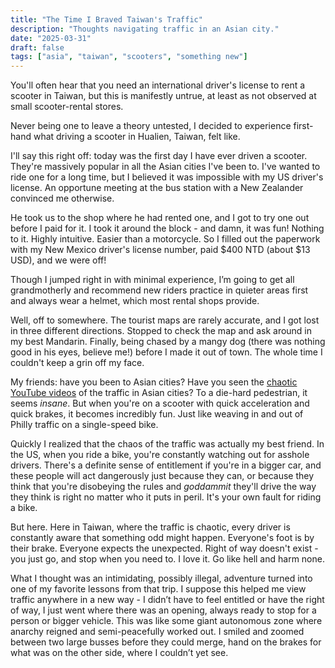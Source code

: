```yaml
---
title: "The Time I Braved Taiwan's Traffic"
description: "Thoughts navigating traffic in an Asian city."
date: "2025-03-31"
draft: false
tags: ["asia", "taiwan", "scooters", "something new"]
---
```


You'll often hear that you need an international driver's license to rent a scooter in Taiwan, but this is manifestly untrue, at least as not observed at small scooter-rental stores.

Never being one to leave a theory untested, I decided to experience first-hand what driving a scooter in Hualien, Taiwan, felt like.

I'll say this right off: today was the first day I have ever driven a scooter. They're massively popular in all the Asian cities I've been to. I've wanted to ride one for a long time, but I believed it was impossible with my US driver's license. An opportune meeting at the bus station with a New Zealander convinced me otherwise.

He took us to the shop where he had rented one, and I got to try one out before I paid for it. I took it around the block - and damn, it was fun! Nothing to it. Highly intuitive. Easier than a motorcycle. So I filled out the paperwork with my New Mexico driver's license number, paid $400 NTD (about $13 USD), and we were off!

Though I jumped right in with minimal experience, I’m going to get all grandmotherly and recommend new riders practice in quieter areas first and always wear a helmet, which most rental shops provide.

Well, off to somewhere. The tourist maps are rarely accurate, and I got lost in three different directions. Stopped to check the map and ask around in my best Mandarin. Finally, being chased by a mangy dog (there was nothing good in his eyes, believe me!) before I made it out of town. The whole time I couldn't keep a grin off my face.

My friends: have you been to Asian cities? Have you seen the <a href="http://www.youtube.com/watch?v=UIthEM6pDqw">chaotic YouTube videos</a> of the traffic in Asian cities? To a die-hard pedestrian, it seems <em>insane</em>. But when you're on a scooter with quick acceleration and quick brakes, it becomes incredibly fun. Just like weaving in and out of Philly traffic on a single-speed bike.

Quickly I realized that the chaos of the traffic was actually my best friend. In the US, when you ride a bike, you're constantly watching out for asshole drivers. There's a definite sense of entitlement if you're in a bigger car, and these people will act dangerously just because they can, or because they think that you're disobeying the rules and <em>goddammit</em> they'll drive the way they think is right no matter who it puts in peril. It's your own fault for riding a bike.

But here. Here in Taiwan, where the traffic is chaotic, every driver is constantly aware that something odd might happen. Everyone's foot is by their brake. Everyone expects the unexpected. Right of way doesn't exist - you just go, and stop when you need to. I love it. Go like hell and harm none.

What I thought was an intimidating, possibly illegal, adventure turned into one of my favorite lessons from that trip. I suppose this helped me view traffic anywhere in a new way - I didn’t have to feel entitled or have the right of way, I just went where there was an opening, always ready to stop for a person or bigger vehicle. This was like some giant autonomous zone where anarchy reigned and semi-peacefully worked out. I smiled and zoomed between two large busses before they could merge, hand on the brakes for what was on the other side, where I couldn’t yet see.
